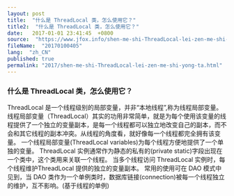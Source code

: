```yaml
---
layout: post
title:  "什么是 ThreadLocal 类，怎么使用它？"
title2:  "什么是 ThreadLocal 类，怎么使用它？"
date:   2017-01-01 23:41:45  +0800
source:  "https://www.jfox.info/shen-me-shi-ThreadLocal-lei-zen-me-shi-yong-ta.html"
fileName:  "20170100405"
lang:  "zh_CN"
published: true
permalink: "2017/shen-me-shi-ThreadLocal-lei-zen-me-shi-yong-ta.html"
---
```




### 什么是 ThreadLocal 类，怎么使用它？

ThreadLocal 是一个线程级别的局部变量，并非“本地线程”,称为线程局部变量。
线程局部变量（ThreadLocal）其实的功用非常简单，就是为每个使用该变量的线程提供了一个独立的变量副本，是每一个线程都可以独立地改变自己的副本，而不会和其它线程的副本冲突。从线程的角度看，就好像每一个线程都完全拥有该变量。
一个线程局部变量(ThreadLocal variables)为每个线程方便地提供了一个单独的变量。
ThreadLocal 实例通常作为静态的私有的(private static)字段出现在一个类中，这个类用来关联一个线程。
当多个线程访问 ThreadLocal 实例时，每个线程维护ThreadLocal 提供的独立的变量副本。
常用的使用可在 DAO 模式中见到，当 DAO 类作为一个单例类时，数据库链接(connection)被每一个线程独立的维护，互不影响。(基于线程的单例)
